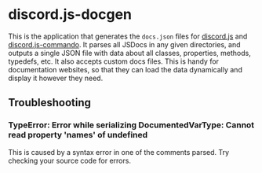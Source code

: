 # discord.js-docgen
This is the application that generates the `docs.json` files for [discord.js](https://github.com/discordjs/discord.js) and
[discord.js-commando](https://github.com/discordjs/Commando). It parses all JSDocs in any given directories, and outputs
a single JSON file with data about all classes, properties, methods, typedefs, etc. It also accepts custom docs files.
This is handy for documentation websites, so that they can load the data dynamically and display it however they need.

## Troubleshooting

### TypeError: Error while serializing DocumentedVarType: Cannot read property 'names' of undefined

This is caused by a syntax error in one of the comments parsed. Try checking your source code for errors.
